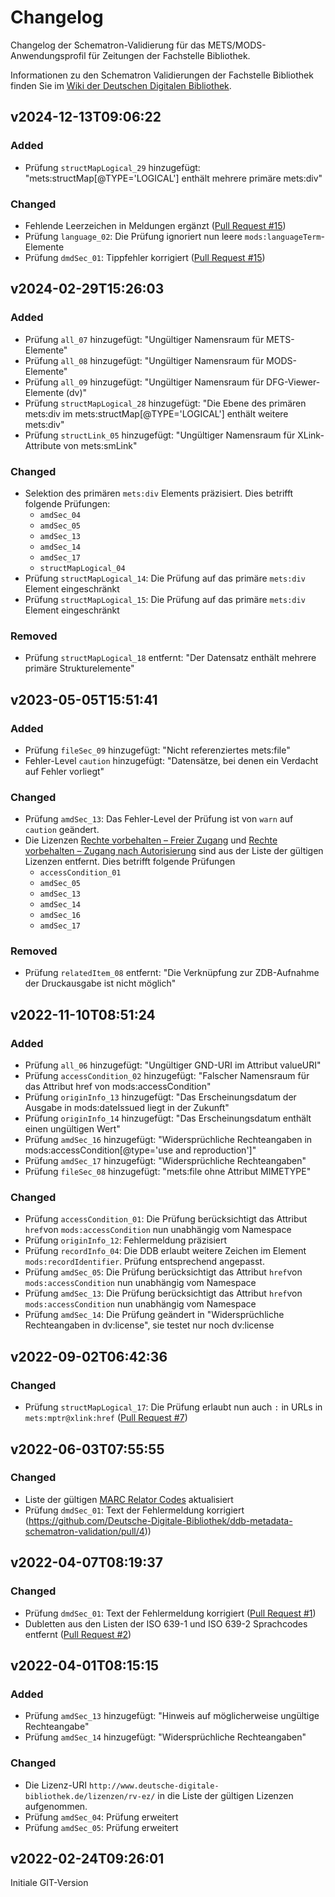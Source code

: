 # Changelog
Changelog der Schematron-Validierung für das METS/MODS-Anwendungsprofil für Zeitungen der Fachstelle Bibliothek.

Informationen zu den Schematron Validierungen der Fachstelle Bibliothek finden Sie im [Wiki der Deutschen Digitalen Bibliothek](https://wiki.deutsche-digitale-bibliothek.de/x/q4aFAg).


## v2024-12-13T09:06:22

### Added

- Prüfung `structMapLogical_29` hinzugefügt: "mets:structMap\[@TYPE='LOGICAL'\] enthält mehrere primäre mets:div" 

### Changed

- Fehlende Leerzeichen in Meldungen ergänzt ([Pull Request #15](https://github.com/Deutsche-Digitale-Bibliothek/ddb-metadata-schematron-validation/pull/15))
- Prüfung `language_02`: Die Prüfung ignoriert nun leere `mods:languageTerm`-Elemente
- Prüfung `dmdSec_01`: Tippfehler korrigiert ([Pull Request #15](https://github.com/Deutsche-Digitale-Bibliothek/ddb-metadata-schematron-validation/pull/15))


## v2024-02-29T15:26:03

### Added

- Prüfung `all_07` hinzugefügt: "Ungültiger Namensraum für METS-Elemente"
- Prüfung `all_08` hinzugefügt: "Ungültiger Namensraum für MODS-Elemente"
- Prüfung `all_09` hinzugefügt: "Ungültiger Namensraum für DFG-Viewer-Elemente (dv)"
- Prüfung `structMapLogical_28` hinzugefügt: "Die Ebene des primären mets:div im mets:structMap\[@TYPE='LOGICAL'\] enthält weitere mets:div"
- Prüfung `structLink_05` hinzugefügt: "Ungültiger Namensraum für XLink-Attribute von mets:smLink"

### Changed

- Selektion des primären `mets:div` Elements präzisiert. Dies betrifft folgende Prüfungen:
    - `amdSec_04`
    - `amdSec_05`
    - `amdSec_13`
    - `amdSec_14`
    - `amdSec_17` 
    - `structMapLogical_04`
- Prüfung `structMapLogical_14`: Die Prüfung auf das primäre `mets:div` Element eingeschränkt
- Prüfung `structMapLogical_15`: Die Prüfung auf das primäre `mets:div` Element eingeschränkt 

### Removed

- Prüfung `structMapLogical_18` entfernt: "Der Datensatz enthält mehrere primäre Strukturelemente" 

## v2023-05-05T15:51:41

### Added

- Prüfung `fileSec_09` hinzugefügt: "Nicht referenziertes mets:file"
- Fehler-Level `caution` hinzugefügt: "Datensätze, bei denen ein Verdacht auf Fehler vorliegt"

### Changed
- Prüfung `amdSec_13`: Das Fehler-Level der Prüfung ist von `warn`  auf `caution` geändert.
- Die Lizenzen [Rechte vorbehalten – Freier Zugang](http://www.deutsche-digitale-bibliothek.de/lizenzen/rv-fz/) und [Rechte vorbehalten – Zugang nach Autorisierung](http://www.deutsche-digitale-bibliothek.de/lizenzen/rv-ez/) sind aus der Liste der gültigen Lizenzen entfernt. Dies betrifft folgende Prüfungen
    - `accessCondition_01` 
    - `amdSec_05`
    - `amdSec_13`
    - `amdSec_14`
    - `amdSec_16`
    - `amdSec_17` 

### Removed
- Prüfung `relatedItem_08` entfernt: "Die Verknüpfung zur ZDB-Aufnahme der Druckausgabe ist nicht möglich"

## v2022-11-10T08:51:24

### Added
- Prüfung `all_06` hinzugefügt: "Ungültiger GND-URI im Attribut valueURI"
- Prüfung `accessCondition_02` hinzugefügt: "Falscher Namensraum für das Attribut href von mods:accessCondition"
- Prüfung `originInfo_13` hinzugefügt: "Das Erscheinungsdatum der Ausgabe in mods:dateIssued liegt in der Zukunft"
- Prüfung `originInfo_14` hinzugefügt: "Das Erscheinungsdatum enthält einen ungültigen Wert"
- Prüfung `amdSec_16` hinzugefügt: "Widersprüchliche Rechteangaben in mods:accessCondition\[@type='use and reproduction'\]"
- Prüfung `amdSec_17` hinzugefügt: "Widersprüchliche Rechteangaben"
- Prüfung `fileSec_08` hinzugefügt: "mets:file ohne Attribut MIMETYPE"

### Changed
- Prüfung `accessCondition_01`: Die Prüfung berücksichtigt das Attribut `href`von `mods:accessCondition` nun unabhängig vom Namespace
- Prüfung `originInfo_12`: Fehlermeldung präzisiert
- Prüfung `recordInfo_04`: Die DDB erlaubt weitere Zeichen im Element `mods:recordIdentifier`. Prüfung entsprechend angepasst.
- Prüfung `amdSec_05`: Die Prüfung berücksichtigt das Attribut `href`von `mods:accessCondition` nun unabhängig vom Namespace
- Prüfung `amdSec_13`: Die Prüfung berücksichtigt das Attribut `href`von `mods:accessCondition` nun unabhängig vom Namespace
- Prüfung `amdSec_14`: Die Prüfung geändert in "Widersprüchliche Rechteangaben in dv:license", sie testet nur noch dv:license

## v2022-09-02T06:42:36

### Changed
- Prüfung `structMapLogical_17`: Die Prüfung erlaubt nun auch `:` in URLs in `mets:mptr@xlink:href` ([Pull Request #7](https://github.com/Deutsche-Digitale-Bibliothek/ddb-metadata-schematron-validation/pull/7))

## v2022-06-03T07:55:55

### Changed
- Liste der gültigen [MARC Relator Codes](https://id.loc.gov/vocabulary/relators.html) aktualisiert
- Prüfung `dmdSec_01`: Text der Fehlermeldung korrigiert (https://github.com/Deutsche-Digitale-Bibliothek/ddb-metadata-schematron-validation/pull/4))

## v2022-04-07T08:19:37

### Changed
- Prüfung `dmdSec_01`: Text der Fehlermeldung korrigiert ([Pull Request #1](https://github.com/Deutsche-Digitale-Bibliothek/ddb-metadata-schematron-validation/pull/1))
- Dubletten aus den Listen der ISO 639-1 und ISO 639-2 Sprachcodes entfernt ([Pull Request #2](https://github.com/Deutsche-Digitale-Bibliothek/ddb-metadata-schematron-validation/pull/2))

## v2022-04-01T08:15:15

### Added
- Prüfung `amdSec_13` hinzugefügt: "Hinweis auf möglicherweise ungültige Rechteangabe"
- Prüfung `amdSec_14` hinzugefügt: "Widersprüchliche Rechteangaben"

### Changed
- Die Lizenz-URI `http://www.deutsche-digitale-bibliothek.de/lizenzen/rv-ez/` in die Liste der gültigen Lizenzen aufgenommen.
- Prüfung `amdSec_04`: Prüfung erweitert
- Prüfung `amdSec_05`: Prüfung erweitert

## v2022-02-24T09:26:01
Initiale GIT-Version
